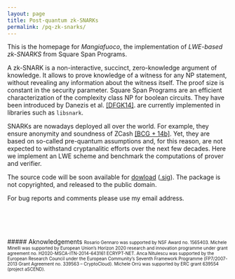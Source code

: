 ```yaml
---
layout: page
title: Post-quantum zk-SNARKs
permalink: /pq-zk-snarks/
---
```


This is the homepage for _Mangiafuoco_, the implementation of _LWE-based
zk-SNARKS_ from Square Span Programs.

A zk-SNARK is a non-interactive, succinct, zero-knowledge argument of knowledge.
It allows to prove knowledge of a witness for any $\mathsf{NP}$ statement, without
revealing any information about the witness itself. The proof size is
constant in the security parameter.
Square Span Programs are an efficient characterization of the complexity class
$\mathsf{NP}$ for boolean circuits. They have been introduced by Danezis et al.
[[DFGK14]](https://pdfs.semanticscholar.org/b0f0/a5bd5fa074d1720fb23c47d67b539e4c4591.pdf).
are currently implemented in libraries such as `libsnark`.

SNARKs are nowadays deployed all over the world. For example, they ensure
anonymity and soundness of ZCash [[BCG + 14b]](http://eprint.iacr.org/2014/349).
Yet, they are based on so-called pre-quantum assumptions and, for this reason,
are not expected to withstand cryptanalitic efforts over the next few decades.
Here we implement an LWE scheme and benchmark the computations of prover and
verifier.

The source code will be soon available for [dowload](download/mangiafuoco-0.1.tar.xz)
([.sig](download/mangiafuoco-0.1.tar.xz.sig)).
The package is not copyrighted, and released to the public domain.

For bug reports and comments please use my email address.

<br />
<br />
<br />
<br />
##### Aknowledgements

<font size="1">
 Rosario Gennaro was supported by NSF Award no. 1565403. Michele Minelli was
supported by European Union’s Horizon 2020 research and innovation programme under grant
agreement no. H2020-MSCA-ITN-2014-643161 ECRYPT-NET. Anca Nitulescu was supported by
the European Research Council under the European Community’s Seventh Framework Programme
(FP7/2007-2013 Grant Agreement no. 339563 – CryptoCloud). Michele Orrù was supported by
ERC grant 639554 (project aSCEND).
</font>
